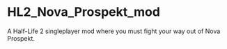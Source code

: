 # HL2_Nova_Prospekt_mod
A Half-Life 2 singleplayer mod where you must fight your way out of Nova Prospekt.
